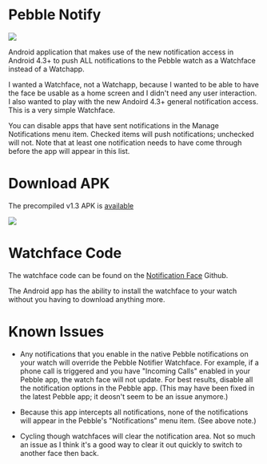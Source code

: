 Pebble Notify
==============

![](https://raw.github.com/retro486/pebblenotifier/master/res/drawable-hdpi/notification_face_ss.png)

Android application that makes use of the new notification access in Android 4.3+ to push ALL notifications to the Pebble watch as a Watchface instead of a Watchapp.

I wanted a Watchface, not a Watchapp, because I wanted to be able to have the face be usable as a home screen and I didn't need any user interaction. I also wanted to play with the new Andoird 4.3+ general notification access. This is a very simple Watchface.

You can disable apps that have sent notifications in the Manage Notifications menu item. Checked items will push notifications; unchecked will not. Note that at least one notification needs to have come through before the app will appear in this list.

Download APK
============

The precompiled v1.3 APK is [available](https://dl.dropboxusercontent.com/u/4373155/Pebble/PebbleNotify-v1.3.apk)

![](http://zxing.org/w/chart?cht=qr&chs=230x230&chld=L&choe=UTF-8&chl=https%3A%2F%2Fdl.dropboxusercontent.com%2Fu%2F4373155%2FPebble%2FPebbleNotify-v1.3.apk)

Watchface Code
==============

The watchface code can be found on the [Notification Face](https://github.com/retro486/notification_face) Github.

The Android app has the ability to install the watchface to your watch without you having to download anything more.

Known Issues
============

* Any notifications that you enable in the native Pebble notifications on your watch will override the Pebble Notifier Watchface. For example, if a phone call is triggered and you have "Incoming Calls" enabled in your Pebble app, the watch face will not update. For best results, disable all the notification options in the Pebble app. (This may have been fixed in the latest Pebble app; it deosn't seem to be an issue anymore.)

* Because this app intercepts all notifications, none of the notifications will appear in the Pebble's "Notifications" menu item. (See above note.)

* Cycling though watchfaces will clear the notification area. Not so much an issue as I think it's a good way to clear it out quickly to switch to another face then back.
